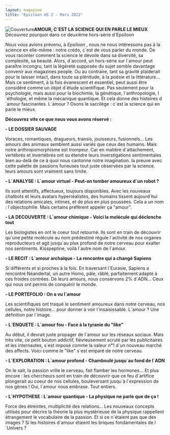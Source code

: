 ```yaml
---
layout: magazine
title: "Epsiloon HS 2 - Mars 2022"
---
```

![Couverture](/img/epsiloon-hs2.jpg)**AMOUR, C´EST LA SCIENCE QUI EN PARLE LE MIEUX**  
Découvrez pourquoi dans ce deuxième hors-série d´Epsiloon 

Nous vous avions prévenu, à _Epsiloon_ , nous ne nous intéressons pas à la science en elle-même : notre crédo, c´est de vous parler du monde. De vous raconter comment la science le dévoile dans sa diversité, sa complexité, sa beauté. Alors, d´accord, un hors-série sur l´amour peut paraître incongru, tant la légèreté supposée du sujet semble davantage convenir aux magazines people. Ou au contraire, tant sa gravité plaiderait pour le laisser intact, dans toute sa plénitude, à la poésie et la littérature... Mais ce sentiment, à la fois évanescent et essentiel, peut aussi être considéré comme un objet d´étude scientifique. Pas seulement pour la psychologie, mais aussi pour la biochimie, la génétique, l´anthropologie, l´éthologie, et même la mécanique quantique. Et cela donne des histoires d´amour fascinantes. L´amour ? Osons le sacrilège : c´est la science qui en parle le mieux. 

**Découvrez vite ce que nous vous avons réservé :** 

**- LE DOSSIER SAUVAGE** 

Voraces, romantiques, dragueurs, transis, jouisseurs, fusionnels... Les amours des animaux semblent aussi variés que ceux des humains. Mais notre anthropomorphisme est trompeur. Car en matière d´attachement, vertébrés et invertébrés ont su étendre leurs inverstigations sentimentales bien au-delà de ce à quoi nous cantonne notre imagination. la preuve avec cette palette de passions furieuses tout juste observées par la science. leurs amours sont vraiment sans limite. 

**- L´ANALYSE : L´amour virtuel - Peut-on tomber amoureux d´un robot ?** 

Ils sont attentifs, affectueux, toujours disponibles. Avec les nouveaux chatbots et leurs avatars hyperréalistes, des humains tissent aujourd´hui des relations amicales, intimes, et de plus en plus poussées. Cela a un nom : l´objectophilie. Mais certains préfèrent appeler ça "amour". 

**- LA DECOUVERTE : L´amour chimique - Voici la molécule qui déclenche tout** 

Les biologistes en ont le coeur tout retourné. Ils sont en train de découvrir qu´une petite molécule au nom prédestiné régule l´activité de nos organes reproducteurs et agit jusqu´au plus profond de notre cerveau pour exalter nos sentiments. Kisspeptine, voilà l´autre nom de l´amour. 

**- LE RECIT : L´amour archaïque - La rencontre qui a changé Sapiens** 

Si différents et si proches à la fois. En traversant l´Eurasie, Sapiens a rencontré Néandertal, un autre Homo, pâle, râblé, parfaitement adapté à ces froides contrées. De leurs amours, nous conservons 2% d´ADN... Ceux qui nous ont permis de conquérir le monde. 

**- LE PORTEFOLIO : On a vu l´amour** 

Les scientifiques ont traqué le sentiment amoureux dans notre cerveau, nos cellules, notre histoire... pour donner à voir l´insaisissable. L´amour ? Une définition par l´image. 

**- L´ENQUETE : L´amour fou - Face à la tyranie du "like"** 

Au début, il devrait juste propager de l´amour sur les réseaux sociaux. Mais très vite, ce petit bouton addictif, fiévreusement scruté par les publicitaires et les internautes, s´est imposé comme la valeur n°1 d´un nouveau marché des affects. Voici comme le "like" s´est emparé de notre cerveau. 

**- L´EXPLORATION : L´amour profond - Chamboulé jusqu´au fond de l´ADN** 

On le sait, la passion vrille le cerveau, fait flamber les hormones... Et plus encore : les chercheurs sont en train de découvrir que ce feu d´artifice plongerait au coeur de nos cellules, bouleversant jusqu´à l´expression de nos gènes ! Oui, l´amour nous embrase. Tout entiers. 

**- L´HYPOTHESE : L´amour quantique - La physique ne parle que de ça !** 

Force des étreintes, multiplicité des relations... Les nouveaux concepts utilisés pour décrire la théorie la plus mystérieuse de la physique rappellent étrangement le vocabulaire de la passion. Et si ce n´étaient pas que des images ? Si les histoires d´amour étaient les briques fondamentales de l´Univers ?
